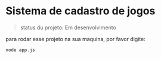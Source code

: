 # Sistema de cadastro de jogos

> status du projeto: Em desenvolvimento

para rodar esse projeto na sua maquina, por favor digite:

```
node app.js
```

